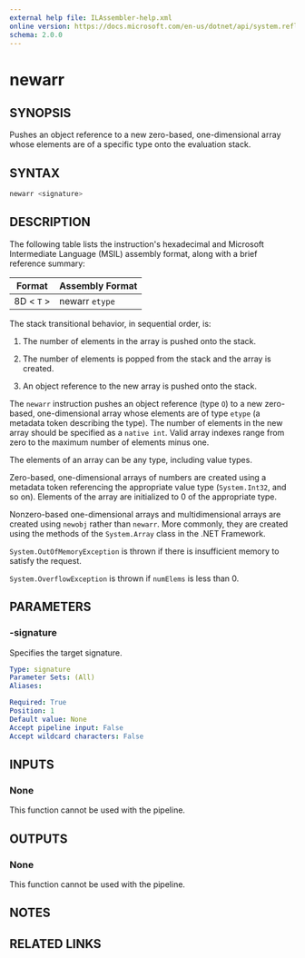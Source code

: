 ```yaml
---
external help file: ILAssembler-help.xml
online version: https://docs.microsoft.com/en-us/dotnet/api/system.reflection.emit.opcodes.newarr
schema: 2.0.0
---
```


# newarr

## SYNOPSIS

Pushes an object reference to a new zero-based, one-dimensional array whose elements are of a specific type onto the evaluation stack.

## SYNTAX

```powershell
newarr <signature>
```

## DESCRIPTION

The following table lists the instruction's hexadecimal and Microsoft Intermediate Language (MSIL) assembly format, along with a brief reference summary:

| Format     | Assembly Format |
| ---------- | --------------- |
| 8D < `T` > | newarr `etype`  |

 The stack transitional behavior, in sequential order, is:

1.  The number of elements in the array is pushed onto the stack.

2.  The number of elements is popped from the stack and the array is created.

3.  An object reference to the new array is pushed onto the stack.

 The `newarr` instruction pushes an object reference (type `O`) to a new zero-based, one-dimensional array whose elements are of type `etype` (a metadata token describing the type). The number of elements in the new array should be specified as a `native int`. Valid array indexes range from zero to the maximum number of elements minus one.

 The elements of an array can be any type, including value types.

 Zero-based, one-dimensional arrays of numbers are created using a metadata token referencing the appropriate value type (`System.Int32`, and so on). Elements of the array are initialized to 0 of the appropriate type.

 Nonzero-based one-dimensional arrays and multidimensional arrays are created using `newobj` rather than `newarr`. More commonly, they are created using the methods of the `System.Array` class in the .NET Framework.

 `System.OutOfMemoryException` is thrown if there is insufficient memory to satisfy the request.

 `System.OverflowException` is thrown if `numElems` is less than 0.

## PARAMETERS

### -signature

Specifies the target signature.

```yaml
Type: signature
Parameter Sets: (All)
Aliases:

Required: True
Position: 1
Default value: None
Accept pipeline input: False
Accept wildcard characters: False
```

## INPUTS

### None

This function cannot be used with the pipeline.

## OUTPUTS

### None

This function cannot be used with the pipeline.

## NOTES

## RELATED LINKS
